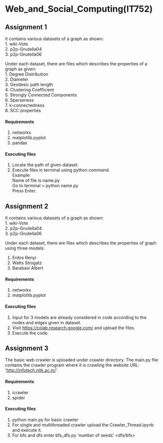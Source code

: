 # Web_and_Social_Computing(IT752)
## Assignment 1  
It contains various datasets of a graph as shown:  
    1. wiki-Vote  
    2. p2p-Gnutella04  
    3. p2p-Gnutella06  

Under each dataset, there are files which describes the properties of a graph as given:  
    1. Degree Distribution  
    2. Diameter  
    3. Geodesic path length  
    4. Clustering Coefficient   
    5. Strongly Connected Components  
    6. Sparseness  
    7. k-connectedness  
    8. SCC properties
   
#### Requirements
1. networkx  
2. matplotlib.pyplot  
3. pandas  

#### Executing files 
1. Locate the path of given dataset.  
2. Execute files in terminal using python command.  
Example:  
Name of file is name.py  
Go to terminal > python name.py  
Press Enter.

## Assignment 2  
It contains various datasets of a graph as shown:  
    1. wiki-Vote  
    2. p2p-Gnutella04  
    3. p2p-Gnutella06  

Under each dataset, there are files which describes the properties of graph using three models:  
1. Erdos Renyi  
2. Watts Strogatz  
3. Barabasi Albert  

#### Requirements
1. networkx  
2. matplotlib.pyplot  

#### Executing files 
1. Input for 3 models are already considered in code according to the nodes and edges given in dataset. 
2. Visit https://colab.research.google.com/ and upload the files.  
3. Execute the code.  


## Assignment 3
The basic web crawler is uploaded under crawler directory. The main.py file contains the crawler program where it is crawling the website URL: 'http://infotech.nitk.ac.in/'.

#### Requirements
1. icrawler  
2. spider 

#### Executing files 
1. python main.py for basic crawler  
2. For single and multithreaded crawler upload the Crawler_Thread.ipynb and execute it.
3. For bfs and dfs enter bfs_dfs.py 'number of seeds' <dfs/bfs>

